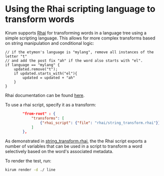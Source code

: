 # Using the Rhai scripting language to transform words

Kirum supports [Rhai](https://github.com/rhaiscript/rhai) for transforming words in a language tree using a simple scripting language. This allows for more complex transforms based on string manipulation and conditional logic:

```rhai
// if the etymon's language is "mylang", remove all instances of the letter "t"
// and add the post fix "ah" if the word also starts with "el".
if language == "mylang" {
    updated.remove("t");
    if updated.starts_with("el"){
        updated = updated + "ah"
    }
}
```

Rhai documentation can be found [here](https://rhai.rs/book/ref/index.html).

To use a rhai script, specify it as a transform:
```json
        "from-root" : {
            "transforms": [
                {"rhai_script": {"file": "rhai/string_transform.rhai"}}
            ]
        },
```

As demonstrated in [string_transform.rhai](rhai/string_transform.rhai), the the Rhai script exports a number of variables
that can be used in a script to transform a word selectively based on the word's associated metadata.

To render the test, run:

```bash
kirum render -d ./ line
```